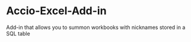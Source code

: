 # Accio-Excel-Add-in
Add-in that allows you to summon workbooks with nicknames stored in a SQL table
